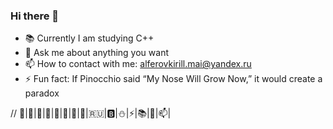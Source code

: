 ### Hi there 👋

- 📚 Currently I am studying C++
- 💬 Ask me about anything you want
- 📫 How to contact with me: alferovkirill.mai@yandex.ru
- ⚡ Fun fact: If Pinocchio said “My Nose Will Grow Now,” it would create a paradox

// 📕|📗|📘|📙|📓|📔|📒|🚩|🇷🇺|🅱️|⛄|⚡|📚|💬|📫|
